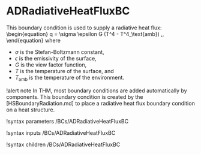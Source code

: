# ADRadiativeHeatFluxBC

This boundary condition is used to supply a radiative heat flux:
\begin{equation}
  q = \sigma \epsilon G (T^4 - T^4_\text{amb}) \,,
\end{equation}
where

- $\sigma$ is the Stefan-Boltzmann constant,
- $\epsilon$ is the emissivity of the surface,
- $G$ is the view factor function,
- $T$ is the temperature of the surface, and
- $T_\text{amb}$ is the temperature of the environment.

!alert note
In THM, most boundary conditions are added automatically by components. This boundary condition is created by the
[HSBoundaryRadiation.md] to place a radiative heat flux boundary condition on a heat structure.

!syntax parameters /BCs/ADRadiativeHeatFluxBC

!syntax inputs /BCs/ADRadiativeHeatFluxBC

!syntax children /BCs/ADRadiativeHeatFluxBC
